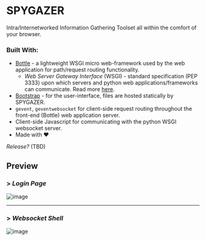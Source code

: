 # SPYGAZER
Intra/Internetworked Information Gathering Toolset all within the comfort of your browser.

### Built With:
* [Bottle](https://bottlepy.org/docs/dev/) - a lightweight WSGI micro web-framework used by the web application for path/request routing functionality.
    * *Web Server Gateway Interface* (WSGI) - standard specification (PEP 3333) upon which servers and python web applications/frameworks can communicate. Read more [here](https://peps.python.org/pep-3333/).
* [Bootstrap](https://getbootstrap.com/docs/5.3/getting-started/introduction/) - for the user-interface, files are hosted statically by SPYGAZER.
* `gevent`, `geventwebsocket` for client-side request routing throughout the front-end (Bottle) web application server.
* Client-side Javascript for communicating with the python WSGI websocket server.
* Made with ❤️

*Release?* (TBD)

## Preview

### > *Login Page*
![image](https://github.com/user-attachments/assets/2b353f92-04e2-4b08-9ffd-1c18919898e8)
<hr>

### > *Websocket Shell*
![image](https://github.com/user-attachments/assets/4b6310b6-5437-4977-934c-ea18b216ffdd)
